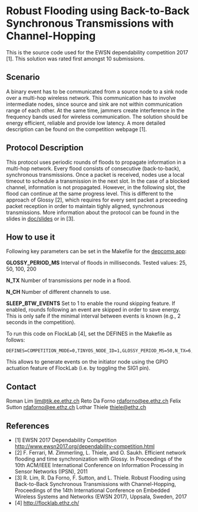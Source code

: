 Robust Flooding using Back-to-Back Synchronous Transmissions with Channel-Hopping
=================================================================================
This is the source code used for the EWSN dependability competition 2017 [1]. This solution was rated first amongst 10 submissions.

Scenario
--------
A binary event has to be communicated from a source node to a sink node over a multi-hop wireless network. This communication has to involve intermediate nodes, since source and sink are not within communication range of each other. At the same time, jammers create interference in the frequency bands used for wireless communication. The solution should be energy efficient, reliable and provide low latency. A more detailed description can be found on the competition webpage [1].

Protocol Description
--------------------
This protocol uses periodic rounds of floods to propagate information in a multi-hop network. Every flood consists of consecutive (back-to-back), synchronous transmissions. Once a packet is received, nodes use a local timeout to schedule a transmission in the next slot. In the case of a blocked channel, information is not propagated. However, in the following slot, the flood can continue at the same progress level. This is different to the approach of Glossy [2], which requires for every sent packet a preceeding packet reception in order to maintain tighly aligned, synchronous transmissions.
More information about the protocol can be found in the slides in [doc/slides](doc/slides/EWSN_dependability_competition.pdf) or in [3].

How to use it
-------------
Following key parameters can be set in the Makefile for the [depcomp app](app/depcomp/):

**GLOSSY_PERIOD_MS**
Interval of floods in milliseconds. Tested values: 25, 50, 100, 200

**N_TX**
Number of transmissions per node in a flood.

**N_CH**
Number of different channels to use.

**SLEEP_BTW_EVENTS**
Set to 1 to enable the round skipping feature. If enabled, rounds following an event are skipped in order to save energy. This is only safe if the minimal interval between events is known (e.g., 2 seconds in the competition).

To run this code on FlockLab [4], set the DEFINES in the Makefile as follows:
```
DEFINES=COMPETITION_MODE=0,TINYOS_NODE_ID=1,GLOSSY_PERIOD_MS=50,N_TX=6,N_CH=6,SLEEP_BTW_EVENTS=1,USE_LIGHT_SENSOR=0
```
This allows to generate events on the initiator node using the GPIO actuation feature of FlockLab (i.e. by toggling the SIG1 pin).

Contact
-------
Roman Lim <lim@tik.ee.ethz.ch>
Reto Da Forno <rdaforno@ee.ethz.ch>
Felix Sutton <rdaforno@ee.ethz.ch>
Lothar Thiele <thiele@ethz.ch>

References
----------
* [1] EWSN 2017 Dependability Competition http://www.ewsn2017.org/dependability-competition.html
* [2] F. Ferrari, M. Zimmerling, L. Thiele, and O. Saukh. Efficient network flooding and time synchronization with Glossy. In Proceedings of the 10th ACM/IEEE International Conference on Information Processing in Sensor Networks (IPSN), 2011
* [3] R. Lim, R. Da Forno, F. Sutton, and L. Thiele. Robust Flooding using Back-to-Back Synchronous Transmissions with Channel-Hopping, Proceedings of the 14th International Conference on Embedded Wireless Systems and Networks (EWSN 2017), Uppsala, Sweden, 2017
* [4] http://flocklab.ethz.ch/
